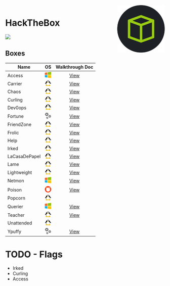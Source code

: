 <img align="right" height=150 src="./hackthebox_logo.jpg"/>

# HackTheBox
<img src="https://www.hackthebox.eu/badge/image/75726"/>


## Boxes
<!-- <img width=20 src=./_images/win.png> -->
<!-- <img width=20 src=./_images/lin.png> -->
<!-- <img width=20 src=./_images/gear.png> -->
<!-- <img width=20 src=./_images/bsd.png> -->


|   Name            |      OS                               |         Walkthrough Doc           |
| ----------------- |---------------------------------------|:---------------------------------:|
|  Access           | <img width=20 src=./_images/win.png>  | [View](Access/notes.md)           |
|  Carrier          | <img width=20 src=./_images/lin.png>  | [View](Carrier/notes.md)          |
|  Chaos            | <img width=20 src=./_images/lin.png>  | [View](Chaos/notes.md)            |
|  Curling          | <img width=20 src=./_images/lin.png>  | [View](Curling/notes.md)          |
|  Dev0ops          | <img width=20 src=./_images/lin.png>  | [View](Dev0ops/notes.md)          |
|  Fortune          | <img width=20 src=./_images/gear.png> | [View](Fortune/notes.md)          |
|  FriendZone       | <img width=20 src=./_images/lin.png>  | [View](Friendzone/notes.md)       |
|  Frolic           | <img width=20 src=./_images/lin.png>  | [View](Frolic/notes.md)           |
|  Help             | <img width=20 src=./_images/lin.png>  | [View](Help/notes.md)             |
|  Irked            | <img width=20 src=./_images/lin.png>  | [View](Irked/notes.md)            |
|  LaCasaDePapel    | <img width=20 src=./_images/lin.png>  | [View](LaCasaDePapel/notes.md)    |
|  Lame             | <img width=20 src=./_images/lin.png>  | [View](Lame/notes.md)             |
|  Lightweight      | <img width=20 src=./_images/lin.png>  | [View](Lightweight/notes.md)      |
|  Netmon           | <img width=20 src=./_images/win.png>  | [View](Netmon/notes.md)           |
|  Poison           | <img width=20 src=./_images/bsd.png>  | [View](Poison/notes.md)           |
|  Popcorn          | <img width=20 src=./_images/lin.png>  |                                   |
|  Querier          | <img width=20 src=./_images/win.png>  | [View](Querier/notes.md)          |
|  Teacher          | <img width=20 src=./_images/lin.png>  | [View](Teacher/notes.md)          |
|  Unattended       | <img width=20 src=./_images/lin.png>  |                                   |
|  Ypuffy           | <img width=20 src=./_images/gear.png> | [View](Ypuffy/notes.md)           |


# TODO - Flags
- Irked
- Curling
- Access

